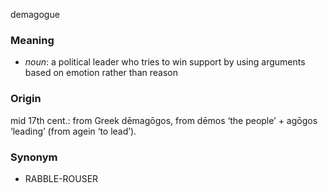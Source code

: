 demagogue
### Meaning
+ _noun_: a political leader who tries to win support by using arguments based on emotion rather than reason

### Origin

mid 17th cent.: from Greek dēmagōgos, from dēmos ‘the people’ + agōgos ‘leading’ (from agein ‘to lead’).

### Synonym

+ RABBLE-ROUSER


